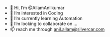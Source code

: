 - 👋 Hi, I’m @AllamAnilkumar
- 👀 I’m interested in Coding
- 🌱 I’m currently learning Automation
- 💞️ I’m looking to collaborate on ...
- 📫 reach me through anil.allam@silvercar.com

<!---
AllamAnilkumar/AllamAnilkumar is a ✨ special ✨ repository because its `README.md` (this file) appears on your GitHub profile.
You can click the Preview link to take a look at your changes.
--->
